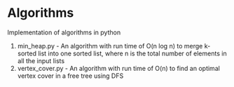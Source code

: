 # Algorithms
Implementation of algorithms in python

1. min_heap.py - An algorithm with run time of O(n log n) to merge k-sorted list into one sorted list, where n is the total number of elements in all the input lists
2. vertex_cover.py - An algorithm with run time of O(n) to find an optimal vertex cover in a free tree using DFS
